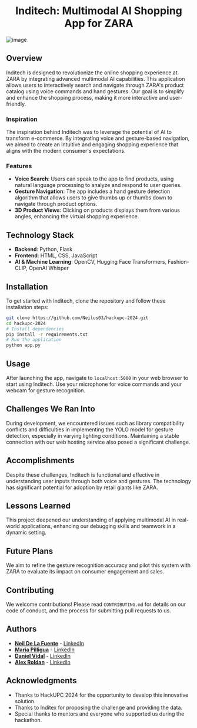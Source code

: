 # <div align="center">Inditech: Multimodal AI Shopping App for ZARA

![image](https://github.com/Neilus03/hackupc-2024/assets/127413352/62cca9e3-d9fc-4cb2-a87d-c0c1fb452101)


## Overview

Inditech is designed to revolutionize the online shopping experience at ZARA by integrating advanced multimodal AI capabilities. This application allows users to interactively search and navigate through ZARA's product catalog using voice commands and hand gestures. Our goal is to simplify and enhance the shopping process, making it more interactive and user-friendly.

### Inspiration

The inspiration behind Inditech was to leverage the potential of AI to transform e-commerce. By integrating voice and gesture-based navigation, we aimed to create an intuitive and engaging shopping experience that aligns with the modern consumer's expectations.

### Features

- **Voice Search**: Users can speak to the app to find products, using natural language processing to analyze and respond to user queries.
- **Gesture Navigation**: The app includes a hand gesture detection algorithm that allows users to give thumbs up or thumbs down to navigate through product options.
- **3D Product Views**: Clicking on products displays them from various angles, enhancing the virtual shopping experience.

## Technology Stack

- **Backend**: Python, Flask
- **Frontend**: HTML, CSS, JavaScript
- **AI & Machine Learning**: OpenCV, Hugging Face Transformers, Fashion-CLIP, OpenAI Whisper

## Installation

To get started with Inditech, clone the repository and follow these installation steps:

```bash
git clone https://github.com/Neilus03/hackupc-2024.git
cd hackupc-2024
# Install dependencies
pip install -r requirements.txt
# Run the application
python app.py
```

## Usage

After launching the app, navigate to `localhost:5000` in your web browser to start using Inditech. Use your microphone for voice commands and your webcam for gesture recognition.

## Challenges We Ran Into

During development, we encountered issues such as library compatibility conflicts and difficulties in implementing the YOLO model for gesture detection, especially in varying lighting conditions. Maintaining a stable connection with our web hosting service also posed a significant challenge.

## Accomplishments

Despite these challenges, Inditech is functional and effective in understanding user inputs through both voice and gestures. The technology has significant potential for adoption by retail giants like ZARA.

## Lessons Learned

This project deepened our understanding of applying multimodal AI in real-world applications, enhancing our debugging skills and teamwork in a dynamic setting.

## Future Plans

We aim to refine the gesture recognition accuracy and pilot this system with ZARA to evaluate its impact on consumer engagement and sales.

## Contributing

We welcome contributions! Please read `CONTRIBUTING.md` for details on our code of conduct, and the process for submitting pull requests to us.

## Authors

- **[Neil De La Fuente](https://github.com/Neilus03)** - [LinkedIn](https://www.linkedin.com/in/neil-de-la-fuente/)
- **[Maria Pilligua](https://github.com/mpilligua)** - [LinkedIn](https://www.linkedin.com/in/mariapilligua/)
- **[Daniel Vidal](https://github.com/Dani13vg)** - [LinkedIn](https://www.linkedin.com/in/daniel-alejandro-vidal-guerra-21386b266/)
- **[Alex Roldan](https://github.com/alrocb)** - [LinkedIn](https://www.linkedin.com/in/alex-roldan-55488a215/)

## Acknowledgments

- Thanks to HackUPC 2024 for the opportunity to develop this innovative solution.
- Thanks to Inditex for proposing the challenge and providing the data.
- Special thanks to mentors and everyone who supported us during the hackathon.


